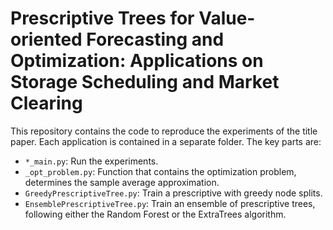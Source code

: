 # Prescriptive Trees for Value-oriented Forecasting and Optimization: Applications on Storage Scheduling and Market Clearing

This repository contains the code to reproduce the experiments of the title paper. Each application is contained in a separate folder. The key parts are:
- `*_main.py`: Run the experiments.
- `_opt_problem.py`: Function that contains the optimization problem, determines the sample average approximation.
- `GreedyPrescriptiveTree.py`: Train a prescriptive with greedy node splits.
-  `EnsemblePrescriptiveTree.py`: Train an ensemble of prescriptive trees, following either the Random Forest or the ExtraTrees algorithm.
